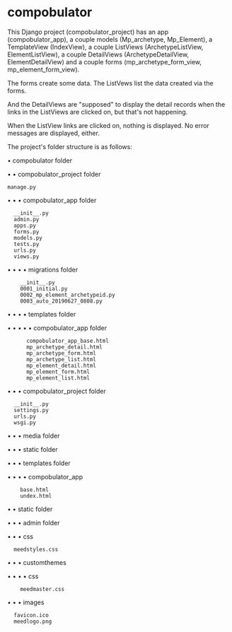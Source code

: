 # compobulator

This Django project (compobulator_project) has an app (compobulator_app), a couple models (Mp_archetype, 
Mp_Element), a TemplateView (IndexView), a couple ListViews (ArchetypeListView, ElementListView), a couple 
DetailViews (ArchetypeDetailView, ElementDetailView) and a couple forms (mp_archetype_form_view, 
mp_element_form_view).  

The forms create some data.  The ListVews list the data created via the forms.  

And the DetailViews are "supposed" to display the detail records when the links in the ListViews are clicked on, 
but that's not happening.

When the ListView links are clicked on, nothing is displayed.  No error messages are displayed, either.

The project's folder structure is as follows:

• compobulator folder

• • compobulator_project folder

    manage.py
    
• • • compobulator_app folder

      __init__.py
      admin.py
      apps.py
      forms.py
      models.py
      tests.py
      urls.py
      views.py
      
• • • • migrations folder

        __init__.py
        0001_initial.py
        0002_mp_element_archetypeid.py
        0003_auto_20190627_0808.py
        
• • • • templates folder

• • • • • compobulator_app folder

          compobulator_app_base.html
          mp_archetype_detail.html
          mp_archetype_form.html
          mp_archetype_list.html
          mp_element_detail.html
          mp_element_form.html
          mp_element_list.html
          
• • • compobulator_project folder

      __init__.py
      settings.py
      urls.py
      wsgi.py
      
• • • media folder

• • • static folder

• • • templates folder

• • • • compobulator_app

        base.html
        undex.html
        
• • static folder

• • • admin folder

• • • css

      meedstyles.css
      
• • • customthemes

• • • • css

        meedmaster.css
        
• • • images

      favicon.ico
      meedlogo.png
